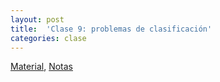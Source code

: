 ```yaml
---
layout: post
title:  'Clase 9: problemas de clasificación'
categories: clase
---
```


[Material]( https://www.dropbox.com/s/0ls899cd7jhzdeb/clase_9.zip?dl=1), [Notas](https://www.dropbox.com/s/mg9p2pcmo9hit0x/Notas_AE_09.pdf?dl=1)